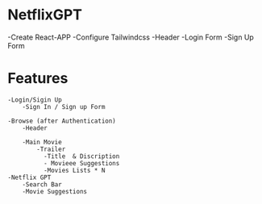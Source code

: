 # NetflixGPT

-Create React-APP
-Configure Tailwindcss
-Header
-Login Form
-Sign Up Form
# Features 
    -Login/Sigin Up 
        -Sign In / Sign up Form
    
    -Browse (after Authentication)
        -Header

        -Main Movie
            -Trailer
              -Title  & Discription
              - Movieee Suggestions
              -Movies Lists * N
    -Netflix GPT
        -Search Bar
        -Movie Suggestions